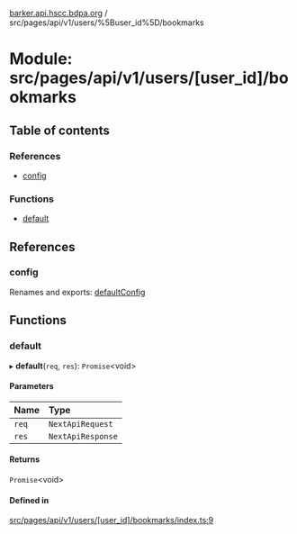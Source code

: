 [barker.api.hscc.bdpa.org][1] / src/pages/api/v1/users/%5Buser_id%5D/bookmarks

# Module: src/pages/api/v1/users/\[user_id]/bookmarks

## Table of contents

### References

- [config][2]

### Functions

- [default][3]

## References

### config

Renames and exports: [defaultConfig][4]

## Functions

### default

▸ **default**(`req`, `res`): `Promise`\<void>

#### Parameters

| Name  | Type              |
| :---- | :---------------- |
| `req` | `NextApiRequest`  |
| `res` | `NextApiResponse` |

#### Returns

`Promise`\<void>

#### Defined in

[src/pages/api/v1/users/\[user_id\]/bookmarks/index.ts:9][5]

[1]: ../README.md
[2]: src_pages_api_v1_users__user_id__bookmarks.md#config
[3]: src_pages_api_v1_users__user_id__bookmarks.md#default
[4]: src_backend_middleware.md#defaultconfig

[5]:
https://github.com/nhscc/barker.api.hscc.bdpa.org/blob/b8087e9/src/pages/api/v1/users/[user_id]/bookmarks/index.ts#L9

